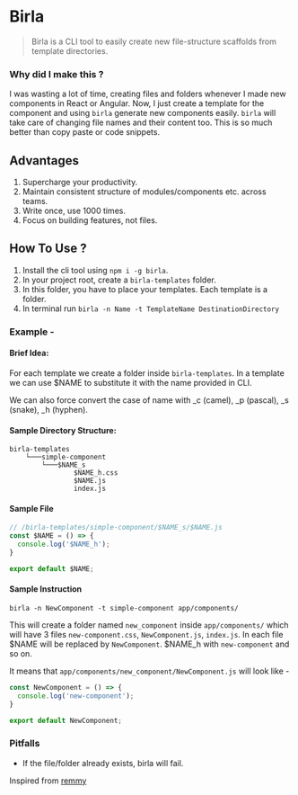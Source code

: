 # Birla

> Birla is a CLI tool to easily create new file-structure scaffolds from template directories.

### Why did I make this ?

I was wasting a lot of time, creating files and folders whenever I made new components in React or Angular. Now, I just create a template for the component and using `birla` generate new components easily. `birla` will take care of changing file names and their content too. This is so much better than copy paste or code snippets.

## Advantages

1. Supercharge your productivity.
1. Maintain consistent structure of modules/components etc. across teams.
1. Write once, use 1000 times.
1. Focus on building features, not files.

## How To Use ?

1. Install the cli tool using `npm i -g birla`.
1. In your project root, create a `birla-templates` folder.
1. In this folder, you have to place your templates. Each template is a folder.
1. In terminal run `birla -n Name -t TemplateName DestinationDirectory`

### Example - 

#### Brief Idea:
For each template we create a folder inside `birla-templates`. In a template we can use $NAME to substitute it with the name provided in CLI.

We can also force convert the case of name with _c (camel), _p (pascal), _s (snake), _h (hyphen).

#### Sample Directory Structure:
```
birla-templates
    └───simple-component
        └───$NAME_s
                $NAME_h.css
                $NAME.js
                index.js
```

#### Sample File
```js
// /birla-templates/simple-component/$NAME_s/$NAME.js
const $NAME = () => {
  console.log('$NAME_h');
}

export default $NAME;

```

#### Sample Instruction
```
birla -n NewComponent -t simple-component app/components/
```

This will create a folder named `new_component` inside `app/components/` which will have 3 files `new-component.css`, `NewComponent.js`, `index.js`. In each file $NAME will be replaced by `NewComponent`. $NAME_h with `new-component` and so on.

It means that `app/components/new_component/NewComponent.js` will look like -
```js
const NewComponent = () => {
  console.log('new-component');
}

export default NewComponent;
```

### Pitfalls

* If the file/folder already exists, birla will fail.

Inspired from [remmy](https://github.com/colshacol/remmy/)
